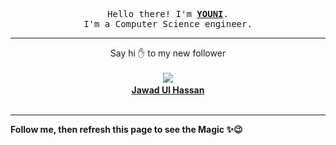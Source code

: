 <p align='center'>
    <samp>Hello there! I'm <b><a href='https://github.com/abdelyouni'>YOUNI</a></b>.<br>
        I'm a Computer Science engineer.
    </samp>
</p>
<hr>
<p align='center'>
    <span>Say hi ✋ to my new follower </span></br></br>
    <img src='https://itspot.ma/github/jawad-ul-hassan_avatar.png'><b></br>
    <a href='https://github.com/jawad-ul-hassan'>Jawad Ul Hassan</a></b></br></br>
</p>
<hr>
<b>Follow me, then refresh this page to see the Magic ✨😉</b>